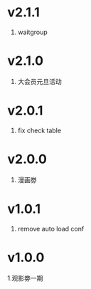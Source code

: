 
# v2.1.1
1. waitgroup

# v2.1.0
1. 大会员元旦活动

# v2.0.1
1. fix check table

# v2.0.0
1. 漫画劵

# v1.0.1
1. remove auto load conf

# v1.0.0
1.观影劵一期
